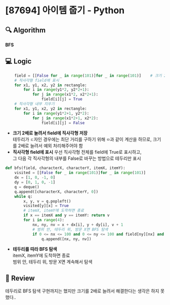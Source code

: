 # [87694] 아이템 줍기 - Python

## 🔍 Algorithm
**BFS**

## 💻 Logic

```Python
    field = [[False for _ in range(101)]for _ in range(101)]    # 크기 2배로 늘리기 (ㄷ자인 경우 처리하기 위함)
    # 직사각형 field에 표시
    for x1, y1, x2, y2 in rectangle:
        for i in range(y1*2, y2*2+1):
            for j in range(x1*2, x2*2+1):
                field[i][j] = True
    # 직사각형 내부 지우기
    for x1, y1, x2, y2 in rectangle:
        for i in range(y1*2+1, y2*2):
            for j in range(x1*2+1, x2*2):
                field[i][j] = False
```

- **크기 2배로 늘려서 field에 직사각형 저장**  
    테두리가 `ㄷ`자인 경우에는 최단 거리를 구하기 위해 `ㅁ`과 같이 계산을 하므로, 크기를 2배로 늘려서 예외 처리해주어야 함  
- **직사각형 field에 표시**
    우선 직사각형 전체를 field에 True로 표시하고,  
    그 다음 각 직사각형의 내부를 False로 바꾸는 방법으로 테두리만 표시  
    

```Python
def bfs(field, characterX, characterY, itemX, itemY):
    visited = [[False for _ in range(101)]for _ in range(101)]
    dx = [1, 0, -1, 0]
    dy = [0, 1, 0, -1]
    q = deque()
    q.append([characterX, characterY, 0])
    while q:
        x, y, v = q.popleft()
        visited[y][x] = True
        # itemX, itemY에 도착하면 종료
        if x == itemX and y == itemY: return v
        for i in range(4):
            nx, ny, nv = x + dx[i], y + dy[i], v + 1
            # 범위 안, 테두리 위, 방문 X면 BFS 탐색
            if 0 <= nx <= 100 and 0 <= ny <= 100 and field[ny][nx] and not visited[ny][nx]:
                q.append([nx, ny, nv])
```

- **테두리를 따라 BFS 탐색**  
    itemX, itemY에 도착하면 종료  
    범위 안, 테두리 위, 방문 X면 계속해서 탐색  


## 📝 Review

테두리로 BFS 탐색 구현까지는 했지만 크기를 2배로 늘려서 해결한다는 생각은 하지 못했다..